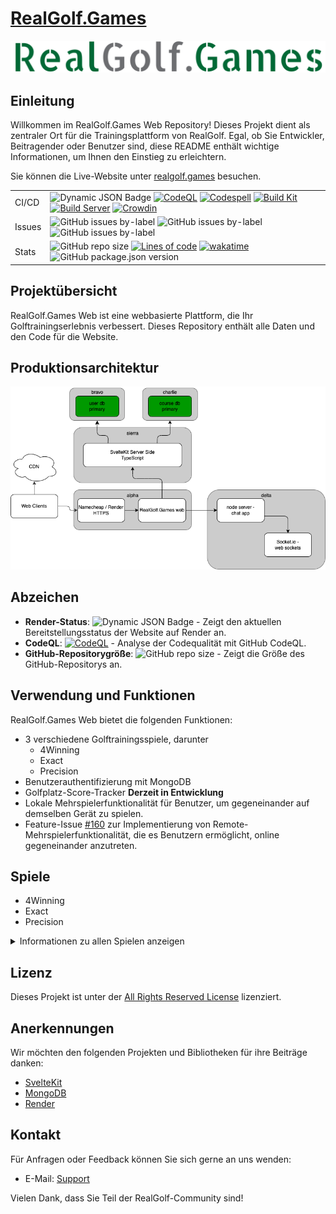 # [RealGolf.Games](https://realgolf.games)

![RealGolf.Games Banner](https://raw.githubusercontent.com/realgolf/web/main/img/logo_banner.PNG)

## Einleitung

Willkommen im RealGolf.Games Web Repository! Dieses Projekt dient als zentraler Ort für die Trainingsplattform von RealGolf. Egal, ob Sie Entwickler, Beitragender oder Benutzer sind, diese README enthält wichtige Informationen, um Ihnen den Einstieg zu erleichtern.

Sie können die Live-Website unter [realgolf.games](https://realgolf.games) besuchen.

|        |                                                                                                                                                                                                                                                                                                                                                                                                                                                                                                                                                                                                                                                                                                                                                                                                                                                                                |
| ------ | ------------------------------------------------------------------------------------------------------------------------------------------------------------------------------------------------------------------------------------------------------------------------------------------------------------------------------------------------------------------------------------------------------------------------------------------------------------------------------------------------------------------------------------------------------------------------------------------------------------------------------------------------------------------------------------------------------------------------------------------------------------------------------------------------------------------------------------------------------------------------------ |
| CI/CD  | ![Dynamic JSON Badge](https://img.shields.io/badge/dynamic/json?url=https%3A%2F%2Frender-deploy-status-vwj3.onrender.com%2Fsrv-cn12obocmk4c73di1vg0&query=status&style=flat-square&logo=render&label=Render) [![CodeQL](https://github.com/realgolf/web/actions/workflows/github-code-scanning/codeql/badge.svg)](https://github.com/realgolf/web/actions/workflows/github-code-scanning/codeql) [![Codespell](https://github.com/realgolf/web/actions/workflows/codespell.yml/badge.svg?branch=main)](https://github.com/realgolf/web/actions/workflows/codespell.yml) [![Build Kit](https://github.com/realgolf/web/actions/workflows/kit.yml/badge.svg)](https://github.com/realgolf/web/actions/workflows/kit.yml) [![Build Server](https://github.com/realgolf/web/actions/workflows/server.yml/badge.svg)](https://github.com/realgolf/web/actions/workflows/server.yml) [![Crowdin](https://badges.crowdin.net/realgolf/localized.svg)](https://crowdin.com/project/realgolf) |
| Issues | ![GitHub issues by-label](https://img.shields.io/github/issues/realgolf/web/feature) ![GitHub issues by-label](https://img.shields.io/github/issues/realgolf/web/bug) ![GitHub issues by-label](https://img.shields.io/github/issues/realgolf/web/game)                                                                                                                                                                                                                                                                                                                                                                                                                                                                                                                                                                                                                        |
| Stats  | ![GitHub repo size](https://img.shields.io/github/repo-size/realgolf/web) [![Lines of code](https://tokei.rs/b1/github/realgolf/web)](https://github.com/XAMPPRocky/tokei) [![wakatime](https://wakatime.com/badge/github/realgolf/web.svg)](https://wakatime.com/badge/github/realgolf/web) ![GitHub package.json version](https://img.shields.io/github/package-json/v/realgolf/web)                                                                                                                                                                                                                                                                                                                                                                                                                                                                                         |

## Projektübersicht

RealGolf.Games Web ist eine webbasierte Plattform, die Ihr Golftrainingserlebnis verbessert. Dieses Repository enthält alle Daten und den Code für die Website.

## Produktionsarchitektur

![RealGolf server site production architecture diagram](https://raw.githubusercontent.com/realgolf/web/main/img/architecture.png)

## Abzeichen

- **Render-Status**: ![Dynamic JSON Badge](https://img.shields.io/badge/dynamic/json?url=https%3A%2F%2Frender-deploy-status-vwj3.onrender.com%2Fsrv-cn12obocmk4c73di1vg0&query=status&style=flat-square&logo=render&label=Render) - Zeigt den aktuellen Bereitstellungsstatus der Website auf Render an.
- **CodeQL**: [![CodeQL](https://github.com/realgolf/web/actions/workflows/github-code-scanning/codeql/badge.svg)](https://github.com/realgolf/web/actions/workflows/github-code-scanning/codeql) - Analyse der Codequalität mit GitHub CodeQL.
- **GitHub-Repositorygröße**: ![GitHub repo size](https://img.shields.io/github/repo-size/realgolf/web) - Zeigt die Größe des GitHub-Repositorys an.

## Verwendung und Funktionen

RealGolf.Games Web bietet die folgenden Funktionen:

- 3 verschiedene Golftrainingsspiele, darunter
  - 4Winning
  - Exact
  - Precision
- Benutzerauthentifizierung mit MongoDB
- Golfplatz-Score-Tracker **Derzeit in Entwicklung**
- Lokale Mehrspielerfunktionalität für Benutzer, um gegeneinander auf demselben Gerät zu spielen.
- Feature-Issue [#160](https://github.com/realgolf/web/issues/160) zur Implementierung von Remote-Mehrspielerfunktionalität, die es Benutzern ermöglicht, online gegeneinander anzutreten.

## Spiele

- 4Winning
- Exact
- Precision

<details>
  <summary>Informationen zu allen Spielen anzeigen</summary>

### 4Winning

Bei 4Winning ist das Ziel, strategisch vier Stücke in einer Reihe zu verbinden. Unsere Version des Spiels hat ein größeres Spielfeld als das Standardlayout von 4x4, mit 8 Spalten und 9 Reihen. Die zusätzlichen Spalten auf jeder Seite stellen eine Herausforderung dar: Die Spieler müssen eine spezifische Distanz innerhalb der seitlichen Abweichung treffen. Dieser Aspekt wird in Silbermodus und höher deutlicher und erfordert, dass die Spieler ihre Züge sorgfältig überlegen.

![4Winning Spiel](https://raw.githubusercontent.com/realgolf/web/main/img/4Winning.png)

### Exact

Exact ist ein Spiel, bei dem das Ziel darin besteht, 100 oder weniger zu erreichen und dabei die meisten Punkte zu erzielen. Spieler erhalten Punkte basierend auf folgenden Kriterien: Das Erreichen genau 100 Meter belohnt mit 5 Punkten, das Treffen von Vielfachen von zehn bringt 3 Punkte ein, Zahlen mit wiederholten Ziffern erzielen 2 Punkte. Zusätzlich verdoppelt das Treffen derselben Reihe die erzielten Punkte. Jede andere Zahl über 100 oder unter 5 führt jedoch zu einem Abzug von 1 Punkt. Jede andere Zahl zwischen 5 und 100 erzielt 1 Punkt. Die Herausforderung besteht darin, Genauigkeit und Punktemaximierung auszubalancieren, um die höchste Punktzahl zu erreichen.

![Exact Spiel](https://raw.githubusercontent.com/realgolf/web/main/img/Exact.png)

### Precision

Precision ist ein Spiel, bei dem das Ziel darin besteht, so nah wie möglich an die Ziele heranzukommen. Für jeden Meter, den du das Ziel verfehlst, erhältst du einen Punktabzug von einem Punkt. Der Gewinner des Spiels ist der Spieler mit den meisten Punkten am Ende. Das Spiel endet, wenn nur noch ein Spieler Punkte hat. Du kannst die Entfernung, die du schießen musst, und das aktuelle Team sowie die verbleibenden Punkte für jedes Team beobachten.

![Precision Spiel](https://raw.githubusercontent.com/realgolf/web/main/img/Precision.png)

</details>

## Lizenz

Dieses Projekt ist unter der [All Rights Reserved License](LICENSE.md) lizenziert.

## Anerkennungen

Wir möchten den folgenden Projekten und Bibliotheken für ihre Beiträge danken:

- [SvelteKit](https://github.com/sveltejs/kit)
- [MongoDB](https://github.com/mongodb)
- [Render](https://github.com/renderinc)

## Kontakt

Für Anfragen oder Feedback können Sie sich gerne an uns wenden:

- E-Mail: [Support](mailto:support@realgolf.games)

Vielen Dank, dass Sie Teil der RealGolf-Community sind!
